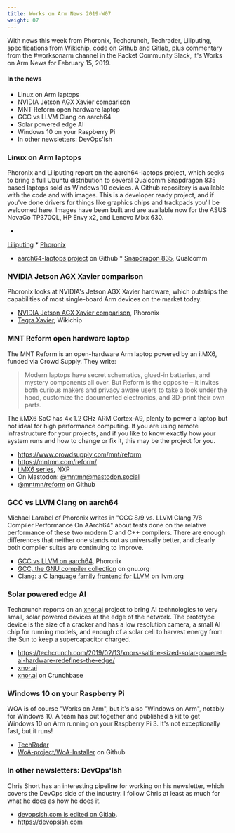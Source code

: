 ```yaml
---
title: Works on Arm News 2019-W07
weight: 07
---
```


With news this week from Phoronix, Techcrunch, Techrader, Liliputing, 
specifications from Wikichip, code on Github and Gitlab, 
plus commentary from the #worksonarm channel in the Packet Community 
Slack, it's Works on Arm News for February 15, 2019.

#### In the news

* Linux on Arm laptops
* NVIDIA Jetson AGX Xavier comparison
* MNT Reform open hardware laptop
* GCC vs LLVM Clang on aarch64
* Solar powered edge AI
* Windows 10 on your Raspberry Pi
* In other newsletters: DevOps'Ish

### Linux on Arm laptops

Phoronix and Liliputing report on the aarch64-laptops project, which seeks to bring
a full Ubuntu distribution to several Qualcomm Snapdragon 835 based
laptops sold as Windows 10 devices. A Github repository is available
with the code and with images. This is a developer ready project, and
if you've done drivers for things like graphics chips and trackpads
you'll be welcomed here.  Images have been built and are available
now for the ASUS NovaGo TP370QL, HP Envy x2, and Lenovo Mixx 630.

*
[Liliputing](https://liliputing.com/2019/02/now-you-can-run-linux-on-some-arm-laptops-designed-for-windows-10-on-arm.html)
*
[Phoronix](https://www.phoronix.com/scan.php?page=news_item&px=Linux-On-The-Win-Arm-Laptops)
* [aarch64-laptops project](https://github.com/aarch64-laptops) on
Github * [Snapdragon
835](https://www.qualcomm.com/products/snapdragon-835-mobile-platform),
Qualcomm

### NVIDIA Jetson AGX Xavier comparison

Phoronix looks at NVIDIA's Jetson AGX Xavier hardware, which 
outstrips the capabilities of most single-board Arm devices
on the market today.

* [NVIDIA Jetson AGX Xavier comparison](https://www.phoronix.com/scan.php?page=article&item=nvidia-xavier-carmel&num=1), Phoronix
* [Tegra Xavier](https://en.wikichip.org/wiki/nvidia/tegra/xavier), Wikichip

### MNT Reform open hardware laptop

The MNT Reform is an open-hardware Arm laptop powered by an i.MX6,
funded via Crowd Supply. They write:

> Modern laptops have secret schematics, glued-in batteries, and
mystery components all over. But Reform is the opposite – it invites
both curious makers and privacy aware users to take a look under
the hood, customize the documented electronics, and 3D-print their
own parts.

The i.MX6 SoC has 4x 1.2 GHz ARM Cortex-A9, plenty to power a laptop
but not ideal for high performance computing. If you are using 
remote infrastructure for your projects, and if you like to know
exactly how your system runs and how to change or fix it, this may
be the project for you.

* https://www.crowdsupply.com/mnt/reform
* https://mntmn.com/reform/
* [i.MX6 series](https://www.nxp.com/products/processors-and-microcontrollers/arm-based-processors-and-mcus/i.mx-applications-processors/i.mx-6-processors:IMX6X_SERIES), NXP
* On Mastodon: [@mntmn@mastodon.social](https://mastodon.social/@mntmn)
* [@mntmn/reform](https://github.com/mntmn/reform) on Github

### GCC vs LLVM Clang on aarch64

Michael Larabel of Phoronix writes in 
"GCC 8/9 vs. LLVM Clang 7/8 Compiler Performance On AArch64"
about tests done on the relative performance of these two
modern C and C++ compilers. There are enough differences
that neither one stands out as universally better, and 
clearly both compiler suites are continuing to improve.

* [GCC vs LLVM on aarch64](https://www.phoronix.com/scan.php?page=article&item=gcc9-clang8-aarch64&num=1), Phoronix
* [GCC, the GNU compiler collection](https://gcc.gnu.org/) on gnu.org
* [Clang: a C language family frontend for LLVM](https://clang.llvm.org/) on llvm.org

### Solar powered edge AI

Techcrunch reports on an [xnor.ai](https://www.xnor.ai/) project to
bring AI technologies to very small, solar powered devices at the edge
of the network. The prototype device is the size of a cracker and has
a low resolution camera, a small AI chip for running models, and enough
of a solar cell to harvest energy from the Sun to keep a supercapacitor
charged.

* https://techcrunch.com/2019/02/13/xnors-saltine-sized-solar-powered-ai-hardware-redefines-the-edge/
* [xnor.ai](https://xnor.ai)
* [xnor.ai](https://www.crunchbase.com/organization/xnor-ai) on Crunchbase

### Windows 10 on your Raspberry Pi

WOA is of course "Works on Arm", but it's also "Windows on Arm", notably
for Windows 10. A team has put together and published a kit
to get Windows 10 on Arm running on your Raspberry Pi 3. It's not exceptionally
fast, but it runs!

* [TechRadar](https://www.techradar.com/news/windows-10-on-arm-will-run-on-your-raspberry-pi-3)
* [WoA-project/WoA-Installer](https://github.com/WoA-project/WoA-Installer/blob/master/Docs/Raspberry.md) on Github

### In other newsletters: DevOps'Ish

Chris Short has an interesting pipeline for working on his newsletter,
which covers the DevOps side of the industry. I follow Chris at least
as much for what he does as how he does it.

* [devopsish.com is edited on Gitlab](https://gitlab.com/chrisshort/devopsish.com). 
* https://devopsish.com


